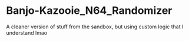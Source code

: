 # Banjo-Kazooie_N64_Randomizer
A cleaner version of stuff from the sandbox, but using custom logic that I understand lmao
